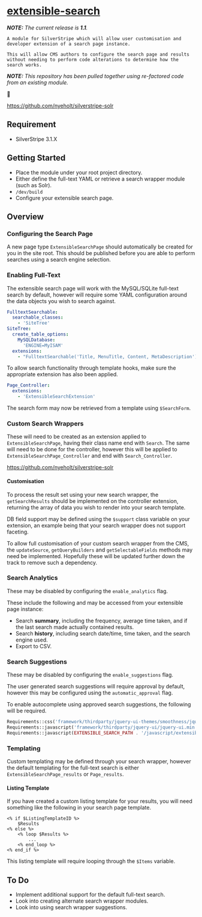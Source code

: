 # [extensible-search](https://github.com/nglasl)

_**NOTE:** The current release is **1.1**._

	A module for SilverStripe which will allow user customisation and developer extension of a search page instance.

	This will allow CMS authors to configure the search page and results without needing to perform code alterations to determine how the search works.

_**NOTE:** This repository has been pulled together using re-factored code from an existing module._

:bust_in_silhouette:

https://github.com/nyeholt/silverstripe-solr

## Requirement

* SilverStripe 3.1.X

## Getting Started

* Place the module under your root project directory.
* Either define the full-text YAML or retrieve a search wrapper module (such as Solr).
* `/dev/build`
* Configure your extensible search page.

## Overview

### Configuring the Search Page

A new page type `ExtensibleSearchPage` should automatically be created for you in the site root.
This should be published before you are able to perform searches using a search engine selection.

### Enabling Full-Text

The extensible search page will work with the MySQL/SQLite full-text search by default, however will require some YAML configuration around the data objects you wish to search against.

```yaml
FulltextSearchable:
  searchable_classes:
    - 'SiteTree'
SiteTree:
  create_table_options:
    MySQLDatabase:
      'ENGINE=MyISAM'
  extensions:
    - "FulltextSearchable('Title, MenuTitle, Content, MetaDescription')"
```

To allow search functionality through template hooks, make sure the appropriate extension has also been applied.

```yaml
Page_Controller:
  extensions:
    - 'ExtensibleSearchExtension'
```

The search form may now be retrieved from a template using `$SearchForm`.

### Custom Search Wrappers

These will need to be created as an extension applied to `ExtensibleSearchPage`, having their class name end with `Search`. The same will need to be done for the controller, however this will be applied to `ExtensibleSearchPage_Controller` and end with `Search_Controller`.

https://github.com/nyeholt/silverstripe-solr

#### Customisation

To process the result set using your new search wrapper, the `getSearchResults` should be implemented on the controller extension, returning the array of data you wish to render into your search template.

DB field support may be defined using the `$support` class variable on your extension, an example being that your search wrapper does not support faceting.

To allow full customisation of your custom search wrapper from the CMS, the `updateSource`, `getQueryBuilders` and `getSelectableFields` methods may need be implemented. Hopefully these will be updated further down the track to remove such a dependency.

### Search Analytics

These may be disabled by configuring the `enable_analytics` flag.

These include the following and may be accessed from your extensible page instance:

* Search **summary**, including the frequency, average time taken, and if the last search made actually contained results.
* Search **history**, including search date/time, time taken, and the search engine used.
* Export to CSV.

### Search Suggestions

These may be disabled by configuring the `enable_suggestions` flag.

The user generated search suggestions will require approval by default, however this may be configured using the `automatic_approval` flag.

To enable autocomplete using approved search suggestions, the following will be required.

```php
Requirements::css('framework/thirdparty/jquery-ui-themes/smoothness/jquery-ui.min.css');
Requirements::javascript('framework/thirdparty/jquery-ui/jquery-ui.min.js');
Requirements::javascript(EXTENSIBLE_SEARCH_PATH . '/javascript/extensible-search-suggestions.js');
```

### Templating

Custom templating may be defined through your search wrapper, however the default templating for the full-text search is either `ExtensibleSearchPage_results` or `Page_results`.

#### Listing Template

If you have created a custom listing template for your results, you will need something like the following in your search page template.

```
<% if $ListingTemplateID %>
	$Results
<% else %>
	<% loop $Results %>
		...
	<% end_loop %>
<% end_if %>
```

This listing template will require looping through the `$Items` variable.

## To Do

* Implement additional support for the default full-text search.
* Look into creating alternate search wrapper modules.
* Look into using search wrapper suggestions.
